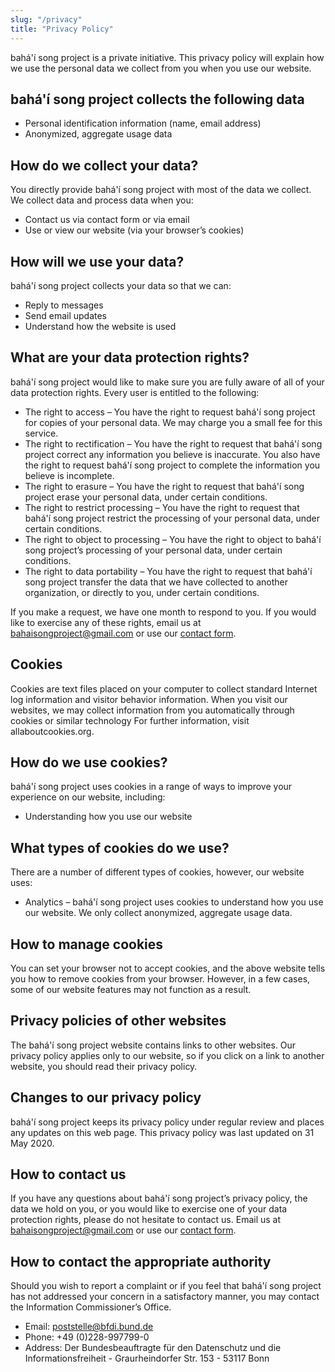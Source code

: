 ```yaml
---
slug: "/privacy"
title: "Privacy Policy"
---
```


bahá'í song project is a private initiative. This privacy policy will explain how we use the personal data we collect from you when you use our website.

## bahá'í song project collects the following data

- Personal identification information (name, email address)
- Anonymized, aggregate usage data

## How do we collect your data?

You directly provide bahá'í song project with most of the data we collect. We collect data and process data when you:

- Contact us via contact form or via email
- Use or view our website (via your browser’s cookies)

## How will we use your data?

bahá'í song project collects your data so that we can:

- Reply to messages
- Send email updates
- Understand how the website is used

## What are your data protection rights?

bahá'í song project would like to make sure you are fully aware of all of your data protection rights. Every user is entitled to the following:

- The right to access – You have the right to request bahá'í song project for copies of your personal data. We may charge you a small fee for this service.
- The right to rectification – You have the right to request that bahá'í song project correct any information you believe is inaccurate. You also have the right to request bahá'í song project to complete the information you believe is incomplete.
- The right to erasure – You have the right to request that bahá'í song project erase your personal data, under certain conditions.
- The right to restrict processing – You have the right to request that bahá'í song project restrict the processing of your personal data, under certain conditions.
- The right to object to processing – You have the right to object to bahá'í song project’s processing of your personal data, under certain conditions.
- The right to data portability – You have the right to request that bahá'í song project transfer the data that we have collected to another organization, or directly to you, under certain conditions.

If you make a request, we have one month to respond to you. If you would like to exercise any of these rights, email us at bahaisongproject@gmail.com or use our [contact form](https://www.bahaisongproject.com/contact-form).

## Cookies

Cookies are text files placed on your computer to collect standard Internet log information and visitor behavior information. When you visit our websites, we may collect information from you automatically through cookies or similar technology For further information, visit allaboutcookies.org.

## How do we use cookies?

bahá'í song project uses cookies in a range of ways to improve your experience on our website, including:

- Understanding how you use our website

## What types of cookies do we use?

There are a number of different types of cookies, however, our website uses:

- Analytics – bahá'í song project uses cookies to understand how you use our website. We only collect anonymized, aggregate usage data.

## How to manage cookies

You can set your browser not to accept cookies, and the above website tells you how to remove cookies from your browser. However, in a few cases, some of our website features may not function as a result.

## Privacy policies of other websites

The bahá'í song project website contains links to other websites. Our privacy policy applies only to our website, so if you click on a link to another website, you should read their privacy policy.

## Changes to our privacy policy

bahá'í song project keeps its privacy policy under regular review and places any updates on this web page. This privacy policy was last updated on 31 May 2020.

## How to contact us

If you have any questions about bahá'í song project’s privacy policy, the data we hold on you, or you would like to exercise one of your data protection rights, please do not hesitate to contact us. Email us at bahaisongproject@gmail.com or use our [contact form](https://www.bahaisongproject.com/contact-form).

## How to contact the appropriate authority

Should you wish to report a complaint or if you feel that bahá'í song project has not addressed your concern in a satisfactory manner, you may contact the Information Commissioner’s Office.

- Email: poststelle@bfdi.bund.de
- Phone: +49 (0)228-997799-0
- Address: Der Bundesbeauftragte für den Datenschutz und die Informationsfreiheit - Graurheindorfer Str. 153 - 53117 Bonn
